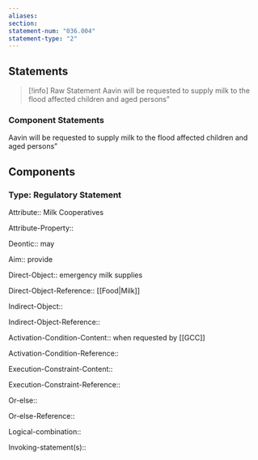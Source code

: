 ```yaml
---
aliases: 
section: 
statement-num: "036.004"
statement-type: "2"
---
```

## Statements 
> [!info] Raw Statement
> Aavin will be requested to supply milk to the flood affected children and aged persons” 
> 

### Component Statements
Aavin will be requested to supply milk to the flood affected children and aged persons” 
## Components
### Type: Regulatory Statement
Attribute:: Milk Cooperatives

Attribute-Property::


Deontic:: may


Aim:: provide 


Direct-Object:: emergency milk supplies

Direct-Object-Reference:: [[Food|Milk]]


Indirect-Object::

Indirect-Object-Reference:: 


Activation-Condition-Content:: when requested by [[GCC]]

Activation-Condition-Reference:: 


Execution-Constraint-Content::

Execution-Constraint-Reference:: 


Or-else::

Or-else-Reference:: 


Logical-combination::


Invoking-statement(s)::
